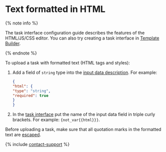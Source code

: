 # Text formatted in HTML

{% note info %}

The task interface configuration guide describes the features of the HTML/JS/CSS editor. You can also try creating a task interface in [Template Builder](../../../template-builder/index.md).

{% endnote %}

To upload a task with formatted text (HTML tags and styles):

1. Add a field of `string` type into the [input data description](../incoming.md). For example:

    ```json
    {
    "html": {
    "type": "string",
    "required": true
    }
    }
    ```

1. In the [task interface](../spec.md) put the name of the input data field in triple curly brackets. For example: `{not_var{{html}}}`.

Before uploading a task, make sure that all quotation marks in the formatted text are [escaped](../pool_csv.md#string).

{% include [contact-support](../../_includes/contact-support-help.md) %}
